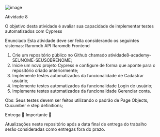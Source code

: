 ![image](https://github.com/mariacfs15/atividade8--academy-MARIACRISTINA-SILVA/assets/97346690/946d0ff5-fcad-4e1d-9922-b73df2599f79)

Atividade 8
 
O objetivo desta atividade é avaliar sua capacidade de implementar testes automatizados com Cypress

Enunciado
Esta atividade deve ser feita considerando os seguintes sistemas: Raromdb API
Raromdb Frontend

1.	Crie um repositório público no Github chamado atividade8-academy-SEUNOME-SEUSOBRENOME;
2.	Inicie um novo projeto Cypress e configure de forma que aponte para o repositório criado anteriormente;
3.	Implemente testes automatizados da funcionalidade de Cadastrar usuário;
4.	Implemente testes automatizados da funcionalidade Login de usuário;
5.	Implemente testes automatizados da funcionalidade Gerenciar conta.

Obs: Seus testes devem ser feitos utilizando o padrão de Page Objects, Cucumber e step definitions;

Entrega
📌 Importante 📌

Atualizações neste repositório após a data final de entrega do trabalho serão consideradas como entregas
fora do prazo.


